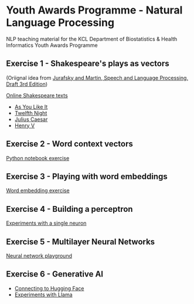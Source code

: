 # Youth Awards Programme - Natural Language Processing

NLP teaching material for the KCL Department of Biostatistics & Health Informatics Youth Awards Programme


## Exercise 1 - Shakespeare's plays as vectors
(Oriignal idea from [Jurafsky and Martin, Speech and Language Processing, Draft 3rd Edition](https://web.stanford.edu/~jurafsky/slp3/))

[Online Shakespeare texts](https://www.folger.edu/explore/shakespeares-works/download/)

- [As You Like It](https://flgr.sh/txtfssAYLtxt)
- [Twelfth Night](https://flgr.sh/txtfssTN_txt)
- [Julius Caesar](https://flgr.sh/txtfssJC_txt)
- [Henry V](https://flgr.sh/txtfssH5_txt)


## Exercise 2 - Word context vectors

[Python notebook exercise](https://githubtocolab.com/KCL-Health-NLP/nlp_youth_awards/blob/main//plot_contexts.ipynb)

## Exercise 3 - Playing with word embeddings

[Word embedding exercise](https://githubtocolab.com/KCL-Health-NLP/nlp_youth_awards/blob/main/embeddings.ipynb)


## Exercise 4 - Building a perceptron

[Experiments with a single neuron](https://githubtocolab.com/KCL-Health-NLP/nlp_youth_awards/blob/main//perceptrons.ipynb)

## Exercise 5 - Multilayer Neural Networks

[Neural network playground](https://playground.tensorflow.org/)

## Exercise 6 - Generative AI

- [Connecting to Hugging Face](https://githubtocolab.com/KCL-Health-NLP/nlp_youth_awards/blob/main//hugging_face.ipynb)
- [Experiments with Llama](https://githubtocolab.com/KCL-Health-NLP/nlp_youth_awards/blob/main//llama.ipynb)
